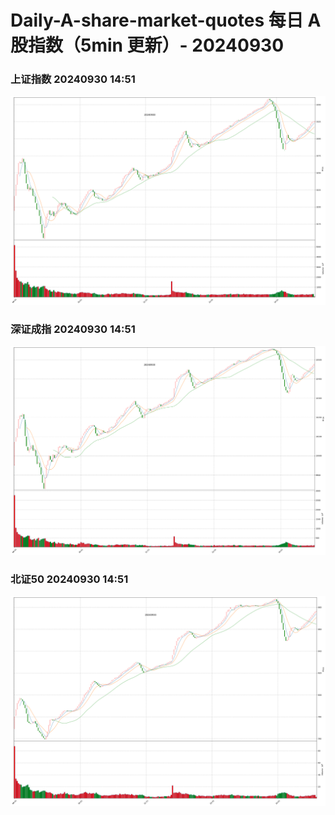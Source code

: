 
# Daily-A-share-market-quotes 每日 A 股指数（5min 更新）- 20240930

### 上证指数 20240930 14:51
![](./fig/2024/9/20240930-sh000001.png)

### 深证成指 20240930 14:51
![](./fig/2024/9/20240930-sz399001.png)

### 北证50 20240930 14:51
![](./fig/2024/9/20240930-bj899050.png)
